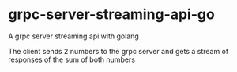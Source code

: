# grpc-server-streaming-api-go
A grpc server streaming api with golang

The client sends 2 numbers to the grpc server and gets a stream of responses of the sum of both numbers
